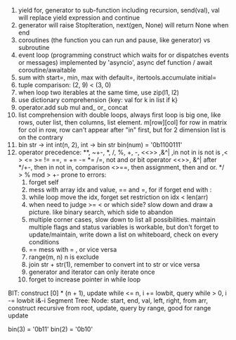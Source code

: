 1. yield for, generator to sub-function including recursion, send(val), val will replace yield expression and continue
2. generator will raise StopIteration, next(gen, None) will return None when end
3. coroutines (the function you can run and pause, like generator) vs subroutine
4. event loop (programming construct which waits for or dispatches events or messages) implemented by 'asyncio', async def function / await coroutine/awaitable
5. sum with start=, min, max with default=, itertools.accumulate initial=
6. tuple comparison: (2, 9) < (3, 0)
7. when loop two iterables at the same time, use zip(l1, l2) 
8. use dictionary comprehension {key: val for k in list if k}
9. operator.add sub mul and_ or_ concat
10. list comprehension with double loops, always first loop is big one, like rows, outer list, then columns, list element.  m[row][col] for row in matrix for col in row, row can't appear after "in" first, but for 2 dimension list is on the contrary
11. bin str -> int int(n, 2), int -> bin str bin(num) = '0b1100111'
12. operator precedence: **, ~+-, *, /, %, +, -, <<>> ,&^| ,in not in is not is ,< > <= >= != ==, = += -= *= /=, not and or
bit operator <<>>, &^| after */+-, then in not in, comparison <>==, then assignment, then and or. */ > % mod > +-
prone to errors:
    1. forget self
    2. mess with array idx and value,  == and =, for if forget end with :
    3. while loop move the idx, forget set restriction on idx < len(arr)
    4. when need to judge >= < or which side? slow down and draw a picture. like binary search, which side to abandon
    5. multiple corner cases, slow down to list all possibilities. maintain multiple flags and status variables is workable, but don't forget to update/maintain, write down a list on whiteboard, check on every conditions
    6. == mess with = , or vice versa
    7. range(m, n) n is exclude
    8. join str + str(1), remember to convert int to str or vice versa
    9. generator and iterator can only iterate once
    10. forget to increase pointer in while loop



BIT: construct [0] * (n + 1), update while <= n, i += lowbit, query while > 0, i -= lowbit i&-i
Segment Tree: Node: start, end, val, left, right, from arr, construct recursive from root, update, query by range, good for range update

bin(3) = '0b11'
bin(2) = '0b10'


